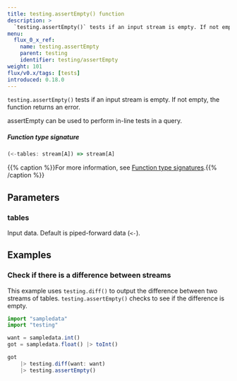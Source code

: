 ```yaml
---
title: testing.assertEmpty() function
description: >
  `testing.assertEmpty()` tests if an input stream is empty. If not empty, the function returns an error.
menu:
  flux_0_x_ref:
    name: testing.assertEmpty
    parent: testing
    identifier: testing/assertEmpty
weight: 101
flux/v0.x/tags: [tests]
introduced: 0.18.0
---
```


<!------------------------------------------------------------------------------

IMPORTANT: This page was generated from comments in the Flux source code. Any
edits made directly to this page will be overwritten the next time the
documentation is generated. 

To make updates to this documentation, update the function comments above the
function definition in the Flux source code:

https://github.com/influxdata/flux/blob/master/stdlib/testing/testing.flux#L83-L83

Contributing to Flux: https://github.com/influxdata/flux#contributing
Fluxdoc syntax: https://github.com/influxdata/flux/blob/master/docs/fluxdoc.md

------------------------------------------------------------------------------->

`testing.assertEmpty()` tests if an input stream is empty. If not empty, the function returns an error.

assertEmpty can be used to perform in-line tests in a query.

##### Function type signature

```js
(<-tables: stream[A]) => stream[A]
```

{{% caption %}}For more information, see [Function type signatures](/flux/v0.x/function-type-signatures/).{{% /caption %}}

## Parameters

### tables

Input data. Default is piped-forward data (`<-`).




## Examples

### Check if there is a difference between streams

This example uses `testing.diff()` to output the difference between two streams of tables.
`testing.assertEmpty()` checks to see if the difference is empty.

```js
import "sampledata"
import "testing"

want = sampledata.int()
got = sampledata.float() |> toInt()

got
    |> testing.diff(want: want)
    |> testing.assertEmpty()

```

